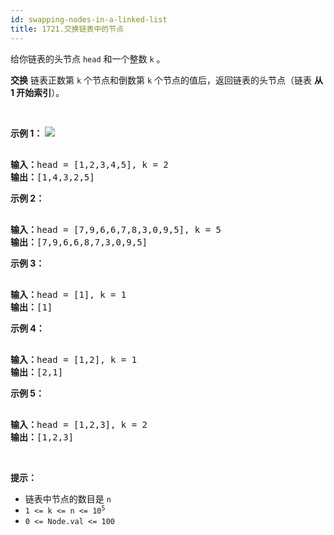 ```yaml
---
id: swapping-nodes-in-a-linked-list
title: 1721.交换链表中的节点
---
```

给你链表的头节点 <code>head</code> 和一个整数 <code>k</code> 。

**交换** 链表正数第 <code>k</code> 个节点和倒数第 <code>k</code> 个节点的值后，返回链表的头节点（链表 **从 1 开始索引**）。

 

**示例 1：**
![](https://assets.leetcode-cn.com/aliyun-lc-upload/uploads/2021/01/10/linked1.jpg)

<pre><br/><strong>输入：</strong>head = [1,2,3,4,5], k = 2<br/><strong>输出：</strong>[1,4,3,2,5]<br/></pre>

**示例 2：**


<pre><br/><strong>输入：</strong>head = [7,9,6,6,7,8,3,0,9,5], k = 5<br/><strong>输出：</strong>[7,9,6,6,8,7,3,0,9,5]<br/></pre>

**示例 3：**


<pre><br/><strong>输入：</strong>head = [1], k = 1<br/><strong>输出：</strong>[1]<br/></pre>

**示例 4：**


<pre><br/><strong>输入：</strong>head = [1,2], k = 1<br/><strong>输出：</strong>[2,1]<br/></pre>

**示例 5：**


<pre><br/><strong>输入：</strong>head = [1,2,3], k = 2<br/><strong>输出：</strong>[1,2,3]<br/></pre>

 

**提示：**


- 链表中节点的数目是 <code>n</code>
- <code>1 &lt;= k &lt;= n &lt;= 10<sup>5</sup></code>
- <code>0 &lt;= Node.val &lt;= 100</code>
